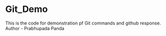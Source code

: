 # Git_Demo
This is the code for demonstration pf Git commands and github response.
<br>
Author - Prabhupada Panda
</br>